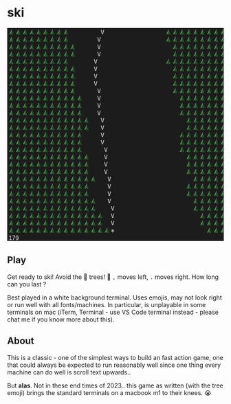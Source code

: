 # ski

![](ski.png)

## Play

Get ready to ski! Avoid the 🌲 trees! 🌲 `,` moves left, `.` moves right.
How long can you last ?

Best played in a white background terminal.
Uses emojis, may not look right or run well with all fonts/machines.
In particular, is unplayable in some terminals on mac (iTerm, Terminal -
use VS Code terminal instead - please chat me if you know more about this).

## About

This is a classic - one of the simplest ways to build an fast action game,
one that could always be expected to run reasonably well since one thing
every machine can do well is scroll text upwards..

But **alas**. Not in these end times of 2023.. this game as written (with the tree emoji)
brings the standard terminals on a macbook m1 to their knees. 😭
